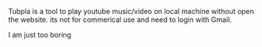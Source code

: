 Tubpla is a tool to play youtube music/video on local machine without open the website. its not for commerical use and need to login with Gmail.

I am just too boring
